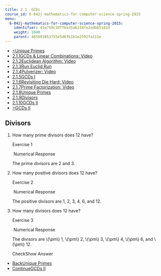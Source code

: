 ```yaml
---
title: 2.1  GCDs
course_id: 6-042j-mathematics-for-computer-science-spring-2015
menu:
  6-042j-mathematics-for-computer-science-spring-2015:
    identifier: 41a759c3dff6a35a6234fe2adb65182d
    weight: 1040
    parent: 405693053755e5d6fb1b1e2592fa311e
---
```

*   [<Unique Primes](/courses/electrical-engineering-and-computer-science/6-042j-mathematics-for-computer-science-spring-2015/structures/tp5-1/vertical-abe126e3ad2c)
*   [2.1.1GCDs & Linear Combinations: Video](/courses/electrical-engineering-and-computer-science/6-042j-mathematics-for-computer-science-spring-2015/structures/tp5-1)
*   [2.1.2Euclidean Algorithm: Video](/courses/electrical-engineering-and-computer-science/6-042j-mathematics-for-computer-science-spring-2015/structures/tp5-1/euclidean-algorithm-video)
*   [2.1.3Run Euclid Run](/courses/electrical-engineering-and-computer-science/6-042j-mathematics-for-computer-science-spring-2015/structures/tp5-1/vertical-b30047e37cc7)
*   [2.1.4Pulverizer: Video](/courses/electrical-engineering-and-computer-science/6-042j-mathematics-for-computer-science-spring-2015/structures/tp5-1/pulverizer-video)
*   [2.1.5GCDs I](/courses/electrical-engineering-and-computer-science/6-042j-mathematics-for-computer-science-spring-2015/structures/tp5-1/vertical-d1904394a7b7)
*   [2.1.6Revisiting Die Hard: Video](/courses/electrical-engineering-and-computer-science/6-042j-mathematics-for-computer-science-spring-2015/structures/tp5-1/revisiting-die-hard-video)
*   [2.1.7Prime Factorization: Video](/courses/electrical-engineering-and-computer-science/6-042j-mathematics-for-computer-science-spring-2015/structures/tp5-1/prime-factorization-video)
*   [2.1.8Unique Primes](/courses/electrical-engineering-and-computer-science/6-042j-mathematics-for-computer-science-spring-2015/structures/tp5-1/vertical-abe126e3ad2c)
*   [2.1.9Divisors](/courses/electrical-engineering-and-computer-science/6-042j-mathematics-for-computer-science-spring-2015/structures/tp5-1/vertical-70eb5a2913c0)
*   [2.1.10GCDs II](/courses/electrical-engineering-and-computer-science/6-042j-mathematics-for-computer-science-spring-2015/structures/tp5-1/vertical-912ad2b397a4)
*   [\>GCDs II](/courses/electrical-engineering-and-computer-science/6-042j-mathematics-for-computer-science-spring-2015/structures/tp5-1/vertical-912ad2b397a4)

Divisors
--------

  

1.  How many prime divisors does 12 have?
    
    Exercise 1
    
    &nbsp;Numerical Response&nbsp;
    
    The prime divisors are 2 and 3.
    
  
3.  How many positive divisors does 12 have?
    
    Exercise 2
    
    &nbsp;Numerical Response&nbsp;
    
    The positive divisors are 1, 2, 3, 4, 6, and 12.
    
  
5.  How many divisors does 12 have?
    
    Exercise 3
    
    &nbsp;Numerical Response&nbsp;
    
    The divisors are \\(\\pm\\) 1, \\(\\pm\\) 2, \\(\\pm\\) 3, \\(\\pm\\) 4, \\(\\pm\\) 6, and \\(\\pm\\) 12.
    
    CheckShow Answer
    

*   [BackUnique Primes](/courses/electrical-engineering-and-computer-science/6-042j-mathematics-for-computer-science-spring-2015/structures/tp5-1/vertical-abe126e3ad2c)
*   [ContinueGCDs II](/courses/electrical-engineering-and-computer-science/6-042j-mathematics-for-computer-science-spring-2015/structures/tp5-1/vertical-912ad2b397a4)